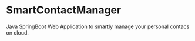 # SmartContactManager
Java SpringBoot Web Application to smartly manage your personal contacs on cloud.